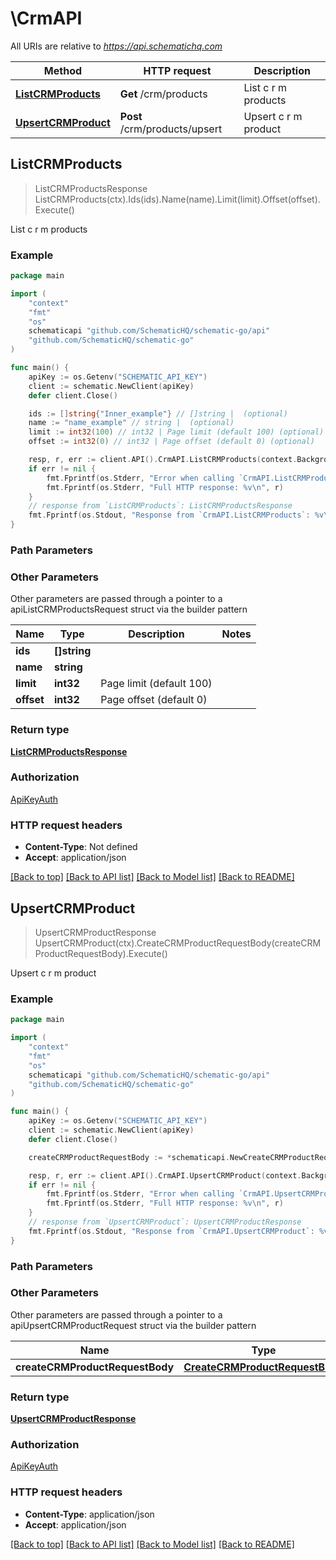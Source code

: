 # \CrmAPI

All URIs are relative to *https://api.schematichq.com*

Method | HTTP request | Description
------------- | ------------- | -------------
[**ListCRMProducts**](CrmAPI.md#ListCRMProducts) | **Get** /crm/products | List c r m products
[**UpsertCRMProduct**](CrmAPI.md#UpsertCRMProduct) | **Post** /crm/products/upsert | Upsert c r m product



## ListCRMProducts

> ListCRMProductsResponse ListCRMProducts(ctx).Ids(ids).Name(name).Limit(limit).Offset(offset).Execute()

List c r m products

### Example

```go
package main

import (
	"context"
	"fmt"
	"os"
	schematicapi "github.com/SchematicHQ/schematic-go/api"
	"github.com/SchematicHQ/schematic-go"
)

func main() {
	apiKey := os.Getenv("SCHEMATIC_API_KEY")
	client := schematic.NewClient(apiKey)
	defer client.Close()

	ids := []string{"Inner_example"} // []string |  (optional)
	name := "name_example" // string |  (optional)
	limit := int32(100) // int32 | Page limit (default 100) (optional)
	offset := int32(0) // int32 | Page offset (default 0) (optional)

	resp, r, err := client.API().CrmAPI.ListCRMProducts(context.Background()).Ids(ids).Name(name).Limit(limit).Offset(offset).Execute()
	if err != nil {
		fmt.Fprintf(os.Stderr, "Error when calling `CrmAPI.ListCRMProducts``: %v\n", err)
		fmt.Fprintf(os.Stderr, "Full HTTP response: %v\n", r)
	}
	// response from `ListCRMProducts`: ListCRMProductsResponse
	fmt.Fprintf(os.Stdout, "Response from `CrmAPI.ListCRMProducts`: %v\n", resp)
}
```

### Path Parameters



### Other Parameters

Other parameters are passed through a pointer to a apiListCRMProductsRequest struct via the builder pattern


Name | Type | Description  | Notes
------------- | ------------- | ------------- | -------------
 **ids** | **[]string** |  | 
 **name** | **string** |  | 
 **limit** | **int32** | Page limit (default 100) | 
 **offset** | **int32** | Page offset (default 0) | 

### Return type

[**ListCRMProductsResponse**](ListCRMProductsResponse.md)

### Authorization

[ApiKeyAuth](../README.md#ApiKeyAuth)

### HTTP request headers

- **Content-Type**: Not defined
- **Accept**: application/json

[[Back to top]](#) [[Back to API list]](../README.md#documentation-for-api-endpoints)
[[Back to Model list]](../README.md#documentation-for-models)
[[Back to README]](../README.md)


## UpsertCRMProduct

> UpsertCRMProductResponse UpsertCRMProduct(ctx).CreateCRMProductRequestBody(createCRMProductRequestBody).Execute()

Upsert c r m product

### Example

```go
package main

import (
	"context"
	"fmt"
	"os"
	schematicapi "github.com/SchematicHQ/schematic-go/api"
	"github.com/SchematicHQ/schematic-go"
)

func main() {
	apiKey := os.Getenv("SCHEMATIC_API_KEY")
	client := schematic.NewClient(apiKey)
	defer client.Close()

	createCRMProductRequestBody := *schematicapi.NewCreateCRMProductRequestBody("Currency_example", "ExternalId_example", "Interval_example", "Name_example", float32(123), int32(123)) // CreateCRMProductRequestBody | 

	resp, r, err := client.API().CrmAPI.UpsertCRMProduct(context.Background()).CreateCRMProductRequestBody(createCRMProductRequestBody).Execute()
	if err != nil {
		fmt.Fprintf(os.Stderr, "Error when calling `CrmAPI.UpsertCRMProduct``: %v\n", err)
		fmt.Fprintf(os.Stderr, "Full HTTP response: %v\n", r)
	}
	// response from `UpsertCRMProduct`: UpsertCRMProductResponse
	fmt.Fprintf(os.Stdout, "Response from `CrmAPI.UpsertCRMProduct`: %v\n", resp)
}
```

### Path Parameters



### Other Parameters

Other parameters are passed through a pointer to a apiUpsertCRMProductRequest struct via the builder pattern


Name | Type | Description  | Notes
------------- | ------------- | ------------- | -------------
 **createCRMProductRequestBody** | [**CreateCRMProductRequestBody**](CreateCRMProductRequestBody.md) |  | 

### Return type

[**UpsertCRMProductResponse**](UpsertCRMProductResponse.md)

### Authorization

[ApiKeyAuth](../README.md#ApiKeyAuth)

### HTTP request headers

- **Content-Type**: application/json
- **Accept**: application/json

[[Back to top]](#) [[Back to API list]](../README.md#documentation-for-api-endpoints)
[[Back to Model list]](../README.md#documentation-for-models)
[[Back to README]](../README.md)

